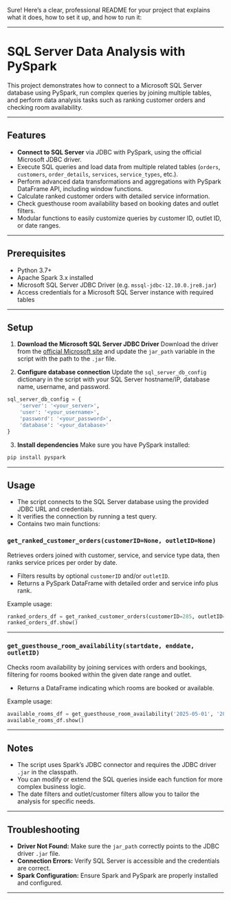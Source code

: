 Sure! Here’s a clear, professional README for your project that explains what it does, how to set it up, and how to run it:

---

# SQL Server Data Analysis with PySpark

This project demonstrates how to connect to a Microsoft SQL Server database using PySpark, run complex queries by joining multiple tables, and perform data analysis tasks such as ranking customer orders and checking room availability.

---

## Features

* **Connect to SQL Server** via JDBC with PySpark, using the official Microsoft JDBC driver.
* Execute SQL queries and load data from multiple related tables (`orders`, `customers`, `order_details`, `services`, `service_types`, etc.).
* Perform advanced data transformations and aggregations with PySpark DataFrame API, including window functions.
* Calculate ranked customer orders with detailed service information.
* Check guesthouse room availability based on booking dates and outlet filters.
* Modular functions to easily customize queries by customer ID, outlet ID, or date ranges.

---

## Prerequisites

* Python 3.7+
* Apache Spark 3.x installed
* Microsoft SQL Server JDBC Driver (e.g. `mssql-jdbc-12.10.0.jre8.jar`)
* Access credentials for a Microsoft SQL Server instance with required tables

---

## Setup

1. **Download the Microsoft SQL Server JDBC Driver**
   Download the driver from the [official Microsoft site](https://learn.microsoft.com/en-us/sql/connect/jdbc/download-microsoft-jdbc-driver-for-sql-server) and update the `jar_path` variable in the script with the path to the `.jar` file.

2. **Configure database connection**
   Update the `sql_server_db_config` dictionary in the script with your SQL Server hostname/IP, database name, username, and password.

```python
sql_server_db_config = {
    'server': '<your_server>',
    'user': '<your_username>',
    'password': '<your_password>',
    'database': '<your_database>'
}
```

3. **Install dependencies**
   Make sure you have PySpark installed:

```bash
pip install pyspark
```

---

## Usage

* The script connects to the SQL Server database using the provided JDBC URL and credentials.
* It verifies the connection by running a test query.
* Contains two main functions:

### `get_ranked_customer_orders(customerID=None, outletID=None)`

Retrieves orders joined with customer, service, and service type data, then ranks service prices per order by date.

* Filters results by optional `customerID` and/or `outletID`.
* Returns a PySpark DataFrame with detailed order and service info plus rank.

Example usage:

```python
ranked_orders_df = get_ranked_customer_orders(customerID=285, outletID=None)
ranked_orders_df.show()
```

---

### `get_guesthouse_room_availability(startdate, enddate, outletID)`

Checks room availability by joining services with orders and bookings, filtering for rooms booked within the given date range and outlet.

* Returns a DataFrame indicating which rooms are booked or available.

Example usage:

```python
available_rooms_df = get_guesthouse_room_availability('2025-05-01', '2025-05-10', 3)
available_rooms_df.show()
```

---

## Notes

* The script uses Spark’s JDBC connector and requires the JDBC driver `.jar` in the classpath.
* You can modify or extend the SQL queries inside each function for more complex business logic.
* The date filters and outlet/customer filters allow you to tailor the analysis for specific needs.

---

## Troubleshooting

* **Driver Not Found:** Make sure the `jar_path` correctly points to the JDBC driver `.jar` file.
* **Connection Errors:** Verify SQL Server is accessible and the credentials are correct.
* **Spark Configuration:** Ensure Spark and PySpark are properly installed and configured.

---





